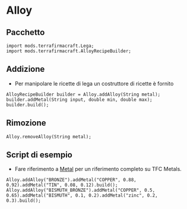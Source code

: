# Alloy

## Pacchetto
```zenscript
import mods.terrafirmacraft.Lega;
import mods.terrafirmacraft.AlloyRecipeBuilder;
```

## Addizione
- Per manipolare le ricette di lega un costruttore di ricette è fornito
```zenscript
AlloyRecipeBuilder builder = Alloy.addAlloy(String metal);
builder.addMetal(String input, double min, double max);
builder.build();
```

## Rimozione

```zenscript
Alloy.removeAlloy(String metal);
```

## Script di esempio
- Fare riferimento a [Metal](/Mods/Terrafirmacraft/Metal) per un riferimento completo su TFC Metals.
```zenscript
Alloy.addAlloy("BRONZE").addMetal("COPPER", 0.88, 0.92).addMetal("TIN", 0.08, 0.12).build();
Alloy.addAlloy("BISMUTH_BRONZE").addMetal("COPPER", 0.5, 0.65).addMetal("BISMUTH", 0.1, 0.2).addMetal("zinc", 0.2, 0.3).build();
```